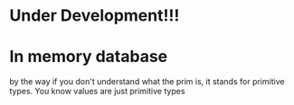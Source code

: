 # Under Development!!!

# In memory database 
by the way if you don't understand what the prim is, it stands for primitive types. You know values are just primitive types
